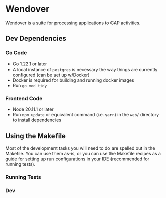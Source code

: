 # Wendover

Wendover is a suite for processing applications to CAP activities.

## Dev Dependencies
### Go Code
- Go 1.22.1 or later
- A local instance of `postgres` is necessary the way things are currently configured (can be set up w/Docker)
- Docker is required for building and running docker images
- Run `go mod tidy`

### Frontend Code
- Node 20.11.1 or later
- Run `npm update` or equivalent command (i.e. `yarn`) in the `web/` directory to install dependencies

## Using the Makefile
Most of the development tasks you will need to do are spelled out in the Makefile. You can use them as-is, or you 
can use the Makefile recipes as a guide for setting up run configurations in your IDE (recommended for running tests).

### Running Tests

### Dev